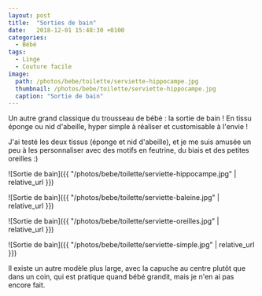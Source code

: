 ```yaml
---
layout: post
title:  "Sorties de bain"
date:   2018-12-01 15:48:30 +0100
categories: 
  - Bébé
tags: 
  - Linge
  - Couture facile
image:
  path: /photos/bebe/toilette/serviette-hippocampe.jpg
  thumbnail: /photos/bebe/toilette/serviette-hippocampe.jpg
  caption: "Sortie de bain"
---
```


Un autre grand classique du trousseau de bébé : la sortie de bain ! En tissu éponge ou nid d'abeille, hyper simple à réaliser et customisable à l'envie !

<!-- more -->

J'ai testé les deux tissus (éponge et nid d'abeille), et je me suis amusée un peu à les personnaliser avec des motifs en feutrine, du biais et des petites oreilles :)

![Sortie de bain]({{ "/photos/bebe/toilette/serviette-hippocampe.jpg" | relative_url }})

![Sortie de bain]({{ "/photos/bebe/toilette/serviette-baleine.jpg" | relative_url }})

![Sortie de bain]({{ "/photos/bebe/toilette/serviette-oreilles.jpg" | relative_url }})

![Sortie de bain]({{ "/photos/bebe/toilette/serviette-simple.jpg" | relative_url }})

Il existe un autre modèle plus large, avec la capuche au centre plutôt que dans un coin, qui est pratique quand bébé grandit, mais je n'en ai pas encore fait. 


